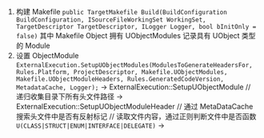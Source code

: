 1. 构建 Makefile
	`public TargetMakefile Build(BuildConfiguration BuildConfiguration, ISourceFileWorkingSet WorkingSet, TargetDescriptor TargetDescriptor, ILogger Logger, bool bInitOnly = false)`
	其中 Makefile Object 拥有 UObjectModules 记录具有 UObject 类型的 Module
2. 设置 ObjectModule
	`ExternalExecution.SetupUObjectModules(ModulesToGenerateHeadersFor, Rules.Platform, ProjectDescriptor, Makefile.UObjectModules, Makefile.UObjectModuleHeaders, Rules.GeneratedCodeVersion, MetadataCache, Logger);`
	-> ExternalExecution::SetupUObjectModule 
		// 递归收集目录下所有头文件路径
	-> ExternalExecution::SetupUObjectModuleHeader
		// 通过 MetaDataCache 搜索头文件中是否有反射标记
		// 读取文件内容，通过正则判断文件中是否函数 `U(CLASS|STRUCT|ENUM|INTERFACE|DELEGATE)`
	-> 